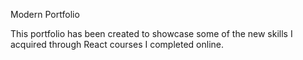 Modern Portfolio

This portfolio has been created to showcase some of the new skills I acquired through React courses I completed online.
